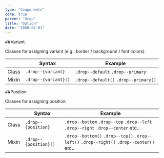 ```yaml
---
type: "Components"
core: true
parent: "Drop"
title: "Option"
date: "2000-02-01"
---
```


##Variant

Classes for assigning variant (e.g.: border / background / font colors).

<div class="table--scroll">

|                         | Syntax                                    | Example                       |
| ----------------------- | ----------------------------------------- | ----------------------------- |
| Class                   | `.drop--{variant}`                        | `.drop--default` `.drop--primary` |
| Mixin                   | `.drop--{variant}()`                      | `.drop--default()` `.drop--primary()`         |

</div>

<demo>
  <demovanilla src="vanilla/core/drop/variant">
  </demovanilla>
</demo>

##Position

Classes for assigning position.

|                         | Syntax                                    | Example                       |
| ----------------------- | ----------------------------------------- | ----------------------------- |
| Class                   | `.drop--{position}`                        | `.drop--bottom` `.drop--top` `.drop--left` `.drop--right` `.drop--center` etc.. |
| Mixin                   | `.drop--{position}()`                      | `.drop--bottom()` `.drop--top()` `.drop--left()` `.drop--right()` `.drop--center()` etc.. |

        
<demo>
  <demovanilla src="vanilla/core/drop/position">
  </demovanilla>
</demo>
